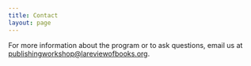 ```yaml
---
title: Contact
layout: page
---
```

For more information about the program or to ask questions, email 
us at [publishingworkshop@lareviewofbooks.org](mailto:publishingworkshop@lareviewofbooks.org).
